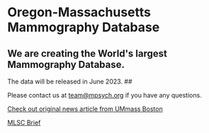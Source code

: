 # Oregon-Massachusetts Mammography Database #

## We are creating the World's largest Mammography Database.
The data will be released in June 2023. ##

Please contact us at team@mpsych.org if you have any questions.

[Check out original news article from UMmass Boston](https://www.umb.edu/news/detail/two_umass_boston_researchers_awarded_mass_life_sciences_grants)

[MLSC Brief](https://www.masslifesciences.com/news/two-umass-boston-researchers-awarded-mass-life-sciences-grants/)
